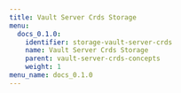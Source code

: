 ```yaml
---
title: Vault Server Crds Storage
menu:
  docs_0.1.0:
    identifier: storage-vault-server-crds
    name: Vault Server Crds Storage
    parent: vault-server-crds-concepts
    weight: 1
menu_name: docs_0.1.0
---
```

